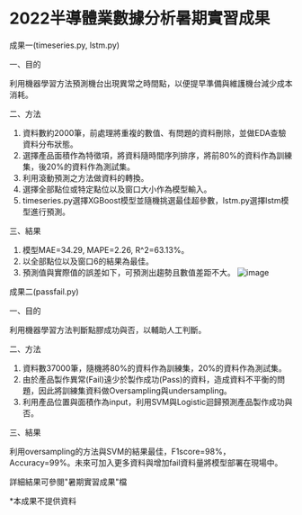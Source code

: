 # 2022半導體業數據分析暑期實習成果

成果一(timeseries.py, lstm.py)

一、目的

利用機器學習方法預測機台出現異常之時間點，以便提早準備與維護機台減少成本消耗。

二、方法
1. 資料數約2000筆，前處理將重複的數值、有問題的資料刪除，並做EDA查驗資料分布狀態。
1. 選擇產品面積作為特徵項，將資料隨時間序列排序，將前80%的資料作為訓練集，後20%的資料作為測試集。
3. 利用滾動預測之方法做資料的轉換。
4. 選擇全部點位或特定點位以及窗口大小作為模型輸入。
5. timeseries.py選擇XGBoost模型並隨機挑選最佳超參數，lstm.py選擇lstm模型進行預測。

三、結果
1. 模型MAE=34.29, MAPE=2.26, R^2=63.13%。
2. 以全部點位以及窗口6的結果為最佳。
3. 預測值與實際值的誤差如下，可預測出趨勢且數值差距不大。
   ![image](https://github.com/YoweioY/PTI_data_analysis_intern/assets/91478099/6970fd82-9f52-4391-bca2-8f82f810654d)


成果二(passfail.py)

一、目的

利用機器學習方法判斷點膠成功與否，以輔助人工判斷。

二、方法
1. 資料數37000筆，隨機將80%的資料作為訓練集，20%的資料作為測試集。
2. 由於產品製作異常(Fail)遠少於製作成功(Pass)的資料，造成資料不平衡的問題，因此將訓練集資料做Oversampling與undersampling。
3. 利用產品位置與面積作為input，利用SVM與Logistic迴歸預測產品製作成功與否。

三、結果

利用oversampling的方法與SVM的結果最佳，F1score=98%，Accuracy=99%。未來可加入更多資料與增加fail資料量將模型部署在現場中。

詳細結果可參閱"暑期實習成果"檔

*本成果不提供資料

